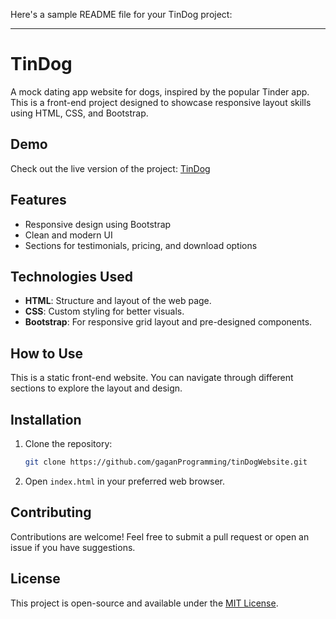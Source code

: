 Here's a sample README file for your TinDog project:

---

# TinDog

A mock dating app website for dogs, inspired by the popular Tinder app. This is a front-end project designed to showcase responsive layout skills using HTML, CSS, and Bootstrap.

## Demo

Check out the live version of the project: [TinDog](https://gaganprogramming.github.io/tinDogWebsite/)

## Features

- Responsive design using Bootstrap
- Clean and modern UI
- Sections for testimonials, pricing, and download options

## Technologies Used

- **HTML**: Structure and layout of the web page.
- **CSS**: Custom styling for better visuals.
- **Bootstrap**: For responsive grid layout and pre-designed components.

## How to Use

This is a static front-end website. You can navigate through different sections to explore the layout and design.

## Installation

1. Clone the repository:
   ```bash
   git clone https://github.com/gaganProgramming/tinDogWebsite.git
   ```
2. Open `index.html` in your preferred web browser.

## Contributing

Contributions are welcome! Feel free to submit a pull request or open an issue if you have suggestions.

## License

This project is open-source and available under the [MIT License](LICENSE).
